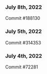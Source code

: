 ### July 8th, 2022

Commit #188130

### July 5th, 2022

Commit #314353


### July 4th, 2022

Commit #72281
